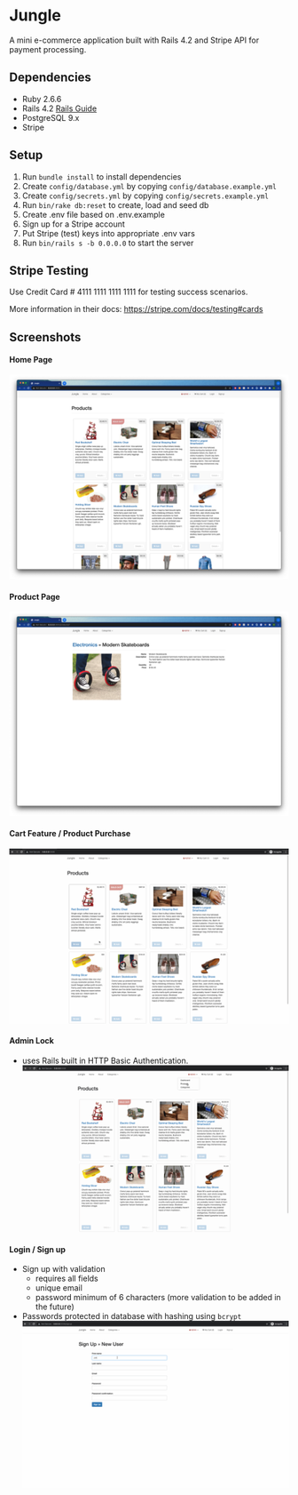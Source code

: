 # Jungle

A mini e-commerce application built with Rails 4.2 and Stripe API for payment processing.

## Dependencies

* Ruby 2.6.6
* Rails 4.2 [Rails Guide](http://guides.rubyonrails.org/v4.2/)
* PostgreSQL 9.x
* Stripe

## Setup

1. Run `bundle install` to install dependencies
2. Create `config/database.yml` by copying `config/database.example.yml`
3. Create `config/secrets.yml` by copying `config/secrets.example.yml`
4. Run `bin/rake db:reset` to create, load and seed db
5. Create .env file based on .env.example
6. Sign up for a Stripe account
7. Put Stripe (test) keys into appropriate .env vars
8. Run `bin/rails s -b 0.0.0.0` to start the server

## Stripe Testing

Use Credit Card # 4111 1111 1111 1111 for testing success scenarios.

More information in their docs: <https://stripe.com/docs/testing#cards>

## Screenshots

#### Home Page
![Home-page](/docs/HomePage.png)

#### Product Page
![Product-page](/docs/ProductPage.png)

#### Cart Feature / Product Purchase
![Product-purchase](/docs/ProductPurchase.gif)

#### Admin Lock
* uses Rails built in HTTP Basic Authentication.
![Admin](/docs/AdminLock.gif)

#### Login / Sign up
* Sign up with validation
    - requires all fields
    - unique email
    - password minimum of 6 characters (more validation to be added in the future)
* Passwords protected in database with hashing using ```bcrypt```
![Login/Signup](/docs/Signup.gif)

